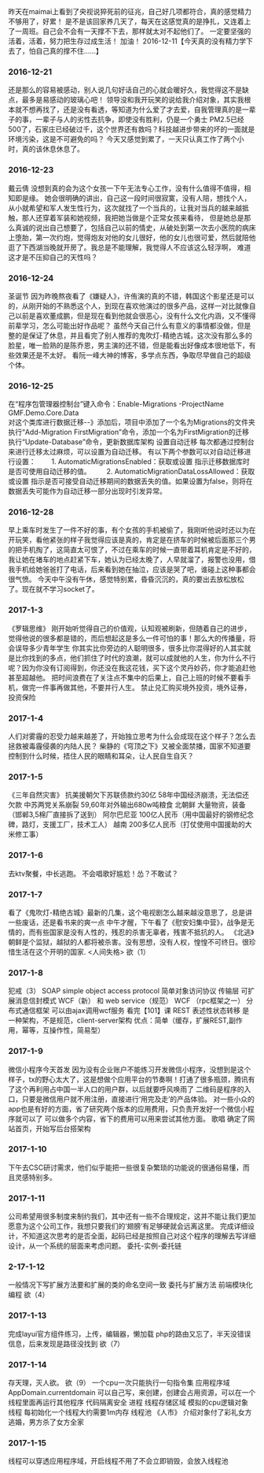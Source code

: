﻿昨天在maimai上看到了央视说猝死前的征兆，自己好几项都符合，真的感觉精力不够用了，好累！
是不是该回家养几天了，每天在这感觉真的是挣扎，又连着上了一周班。自己会不会有一天撑不下去，那样就太对不起他们了。
一定要坚强的活着，活着，努力把生存过成生活！
加油！
2016-12-11【今天真的没有精力学下去了，怕自己真的撑不住......】
### 2016-12-21
还是那么的容易被感动，别人说几句好话自己的心就会暖好久，我觉得这不是缺点，最多是易感动的玻璃心吧！
领导没和我开玩笑的说给我介绍对象，其实我根本就不想再找了，还是没有看透，等知道为什么爱了才去爱，自我管理真的是一辈子的事，一辈子与人的劣性去抗争，即使没有胜利，仍是一个勇士
PM2.5已经500了，石家庄已经破过千，这个世界还有救吗？科技越进步带来的坏的一面就是环境污染，这是不可避免的吗？
今天又感觉到累了，一天只认真工作了两个小时，真的该休息休息了。
### 2016-12-23
戴云倩
没想到真的会为这个女孩一下午无法专心工作，没有什么值得不值得，相知即是缘。
她会很明确的讲出，自己这一段时间很寂寞，没有人陪，想找个人，从小就希望和军人发生性行为，这次就找了一个当兵的，让我对当兵的越来越抵触，那人还穿着军装和她视频，我把她当做是个正常女孩来看待，
但是她总是那么真诚的说出自己想要了，包括自己以前的情史，从破处到第一次去小医院的病床上堕胎，第一次约炮，觉得炮友对他的女儿很好，他的女儿也很可爱，然后就陪他逛了下西湖当晚就开房了。我总是不能理解，我觉得人不应该这么轻浮啊，
难道这才是不压抑自己的天性吗？
### 2016-12-24
圣诞节
因为昨晚熬夜看了《嫌疑人》，许侑演的真的不错，韩国这个影星还是可以的，从刚开始的不熟悉这个人，到现在喜欢他演过的很多产品，这样一对比就像自己以前是喜欢董成鹏，但是现在看到他就会很恶心，没有什么文化内涵，又不懂得前辈学习，怎么可能出好作品呢？
虽然今天自己什么有意义的事情都没做，但是整的是保证了休息，并且看完了别人推荐的鬼吹灯-精绝古城，这次没有那么多的脸星，唯一脸熟的是陈乔恩，男主演的还不错，但是能看出好像成本很地低下，有些效果还是不太好。
看阮一峰大神的博客，多学点东西，争取尽早做自己的超级个体。
### 2016-12-25
在“程序包管理器控制台”键入命令：Enable-Migrations -ProjectName GMF.Demo.Core.Data  
对这个类库进行数据迁移--》添加后，项目中添加了一个名为Migrations的文件夹
执行“Add-Migration FirstMigration”命令，添加一个名为FirstMigration的迁移
执行“Update-Database”命令，更新数据库架构
设置自动迁移
每次都通过控制台来进行迁移太过麻烦，可以设置为自动迁移。
有以下两个参数可以对自动迁移进行设置：
　　1. AutomaticMigrationsEnabled：获取或设置 指示迁移数据库时是否可使用自动迁移的值。
　　2. AutomaticMigrationDataLossAllowed：获取或设置 指示是否可接受自动迁移期间的数据丢失的值。如果设置为false，则将在数据丢失可能作为自动迁移一部分出现时引发异常。
### 2016-12-28
早上乘车时发生了一件不好的事，有个女孩的手机被偷了，我刚听他说时还以为在开玩笑，看他紧张的样子我觉得应该是真的，肯定是在挤车的时候被后面那三个男的把手机掏了，这简直太可恨了，不过在乘车的时候一直带着耳机肯定是不好的，我让她在堵车的地点赶紧下车，她认为已经太晚了，人早就溜了，报警也没用，借我手机给她爸爸打了电话，后来看到她在抽泣，应该是哭了吧，谁碰上这种事都会很气愤。
今天中午没有午休，感觉特别累，昏昏沉沉的，真的要出去放松放松了。现在就不学习socket了。
### 2017-1-3
《罗辑思维》
刚开始听觉得自己的价值观，认知观被刷新，但随着自己的进步，觉得他说的很多都是错的，而后想起这是多么一件可怕的事！那么大的传播量，将会误导多少青年学生
你其实比你旁边的人聪明很多，很多比你混得好的人其实就是比你找到的多点，他们抓住了时代的浪潮，就可以成就他的人生，你为什么不行呢？因为你没有订阅得到，你还没在我这花钱，买下这个灵丹妙药，你才能追赶他甚至超越他。
把时间浪费在了关注点不集中的后果上，自己上班的时候不要看手机，做完一件事再做其他，不要并行人生。
禁止兑汇购买境外投资，境外证券，投资保险
### 2017-1-4
人们对雾霾的忍受力越来越差了，开始独立思考为什么会成现在这个样子？怎么去拯救被毒霾侵袭的内陆人民？
柴静的《穹顶之下》又被全面禁播，国家不知道要控制到什么时候，捂住人民的眼睛和耳朵，让人民自生自灭？
### 2017-1-5
《三年自然灾害》
抗美援朝欠下苏联债款约30亿
58年中国经济崩溃，无法偿还欠款
中苏两党关系崩裂
59,60年对外输出680w吨粮食
北朝鲜  大量物资，装备（邯郸3,5棉厂直接拆了送到）
阿尔巴尼亚 100亿人民币（用中国最好的钢修纪念碑，路灯，支援工厂，技术工人）
越南 200多亿人民币（打仗使用中国援助的大米修工事）
### 2017-1-6
去ktv聚餐，中长逃跑。
不会唱歌好尴尬！怂？不敢试？
### 2017-1-7
看了《鬼吹灯-精绝古城》最新的几集，这个电视剧怎么越来越没意思了，总是讲一些废话，还是看书来的爽一点
中午才醒，下午看了《慰安妇集中营》，战争是无情的，而有些国家是没有人性的，残忍的杀害无辜者，残害不抵抗的人。
《北逃》朝鲜是个监狱，越狱的人都将被杀害。没有思想，没有人权，惶惶不可终日。很珍惜生活在这个开明的国家.
<人间失格>
欲（1）
### 2017-1-8
犯戒（3）
SOAP simple object access protocol  简单对象访问协议   传输层  可扩展消息信封模式
WCF（新） 和 web service（规范）
WCF （rpc框架之一） 分布式通信框架
可以由ajax调用wcf服务
看完【101】课
REST 表述性状态转移  是一种架构，不是规范，client-server架构 优点：简单（缓存，扩展REST,副作用，幂等，互操作性，简易型）
### 2017-1-9
微信小程序今天首发
因为没有企业账户不能练习开发微信小程序，没想到是这个样子，tx的野心太大了，这是想做个应用平台的节奏啊！打通了很多瓶颈，腾讯有了这个再利用占中国一半人口的用户群，以后就要呼风唤雨了
二维码是程序的入口，只要是微信用户就不用注册，直接进行‘用完及走’的产品体验。
对一些小众的app也是有好的方面，省了研究两个版本的应用费用，只负责开发好一个微信小程序就可以了
可以做多个内容，省下的费用可以用来尝试其他方面。
歌唱
确定了网站首页，开始写后台搭架构
### 2017-1-10
下午去CSC研讨需求，他们似乎能把一些很复杂繁琐的功能说的很通俗易懂，而且灵感特别多。
### 2017-1-11
公司希望用很多制度来制约我们，其中还有一些不合理规定，这并不能让我们更加愿意为这个公司工作，我想只要我们的‘翅膀’有足够硬就会远离这里。
完成详细设计，不知道这次思考的是否全面，起码已经是按照自己对这个程序的理解去写详细设计，从一个系统的层面来考虑问题。
委托-实例-委托链
### 2-17-1-12
一般情况下写扩展方法要和扩展的类的命名空间一致
委托与扩展方法
前端模块化编程
欲（4）
### 2017-1-13
完成layui官方组件练习，上传，编辑器，懒加载
php的路由又忘了，半天没错误信息，后来发现是路径没找到
欲（7）
### 2017-1-14
存天理，灭人欲。
欲（9）
一个cpu一次只能执行一句指令集
应用程序域  AppDomain.currentdomain  可以自己写，来创建，创建会占用资源，可以在一个线程里面再运行其他程序  代码隔离安全
进程 线程存储区域 模拟的cpu逻辑对象
线程 每初始化一个线程大约需要1m内存  线程池
《人市》 介绍对象付了彩礼女方逃婚，男方杀了女方全家
### 2017-1-15
线程可以穿透应用程序域，开启线程不用了不会立即销毁，会放入线程池